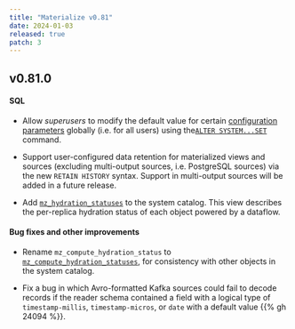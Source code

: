 ```yaml
---
title: "Materialize v0.81"
date: 2024-01-03
released: true
patch: 3
---
```


## v0.81.0

[//]: # "NOTE(morsapaes) v0.81 shipped a stub implementation of the MySQL source
behind a feature flag."

#### SQL

* Allow _superusers_ to modify the default value for certain [configuration parameters](/sql/set/#other-configuration-parameters)
  globally (i.e. for all users) using the[`ALTER SYSTEM...SET`](/sql/alter-system-set/)
  command.

* Support user-configured data retention for materialized views and sources
  (excluding multi-output sources, i.e. PostgreSQL sources) via the new `RETAIN
  HISTORY` syntax. Support in multi-output sources will be added in a future
  release.

* Add [`mz_hydration_statuses`](/sql/system-catalog/mz_internal/#mz_hydration_statuses)
  to the system catalog. This view describes the per-replica hydration status of
  each object powered by a dataflow.

#### Bug fixes and other improvements

* Rename `mz_compute_hydration_status` to [`mz_compute_hydration_statuses`](/sql/system-catalog/mz_internal/#mz_compute_hydration_statuses),
  for consistency with other objects in the system catalog.

* Fix a bug in which Avro-formatted Kafka sources could fail to decode records
  if the reader schema contained a field with a logical type of
  `timestamp-millis`, `timestamp-micros`, or `date` with a default value
  {{% gh 24094 %}}.
